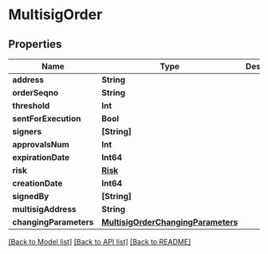 # MultisigOrder

## Properties
Name | Type | Description | Notes
------------ | ------------- | ------------- | -------------
**address** | **String** |  | 
**orderSeqno** | **String** |  | 
**threshold** | **Int** |  | 
**sentForExecution** | **Bool** |  | 
**signers** | **[String]** |  | 
**approvalsNum** | **Int** |  | 
**expirationDate** | **Int64** |  | 
**risk** | [**Risk**](Risk.md) |  | 
**creationDate** | **Int64** |  | 
**signedBy** | **[String]** |  | 
**multisigAddress** | **String** |  | 
**changingParameters** | [**MultisigOrderChangingParameters**](MultisigOrderChangingParameters.md) |  | [optional] 

[[Back to Model list]](../README.md#documentation-for-models) [[Back to API list]](../README.md#documentation-for-api-endpoints) [[Back to README]](../README.md)


